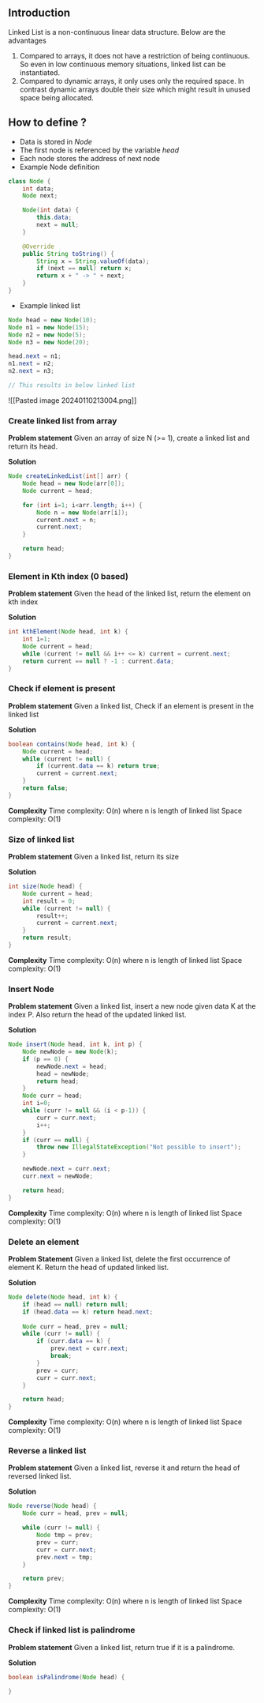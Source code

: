## Introduction

Linked List is a non-continuous linear data structure. Below are the advantages

1. Compared to arrays, it does not have a restriction of being continuous. So even in low continuous memory situations, linked list can be instantiated.
2. Compared to dynamic arrays, it only uses only the required space. In contrast dynamic arrays double their size which might result in unused space being allocated.

## How to define ?

- Data is stored in *Node*
- The first node is referenced by the variable *head*
- Each node stores the address of next node
- Example Node definition

```java
class Node {
	int data;
	Node next;

	Node(int data) {
		this.data;
		next = null;
	}

	@Override  
	public String toString() {  
	    String x = String.valueOf(data);  
	    if (next == null) return x;  
	    return x + " -> " + next;  
	}
}
```

- Example linked list
```java
Node head = new Node(10);
Node n1 = new Node(15);
Node n2 = new Node(5);
Node n3 = new Node(20);

head.next = n1;
n1.next = n2;
n2.next = n3;

// This results in below linked list
```

![[Pasted image 20240110213004.png]]

### Create linked list from array

**Problem statement**
Given an array of size N (>= 1), create a linked list and return its head.

**Solution**
```java
Node createLinkedList(int[] arr) {
	Node head = new Node(arr[0]);
	Node current = head;

	for (int i=1; i<arr.length; i++) {
		Node n = new Node(arr[i]);
		current.next = n;
		current.next;
	}

	return head;
}
```

### Element in Kth index (0 based)

**Problem statement** 
Given the head of the linked list, return the element on kth index

**Solution**
```java
int kthElement(Node head, int k) {
	int i=1;
	Node current = head;
	while (current != null && i++ <= k) current = current.next;
	return current == null ? -1 : current.data;
}
```

### Check if element is present

**Problem statement**
Given a linked list, Check if an element is present in the linked list

**Solution**
```java
boolean contains(Node head, int k) {
	Node current = head;
	while (current != null) {
		if (current.data == k) return true;
		current = current.next;
	}
	return false;
}
```

**Complexity**
Time complexity: O(n) where n is length of linked list
Space complexity: O(1)

### Size of linked list

**Problem statement**
Given a linked list, return its size

**Solution**
```java
int size(Node head) {
	Node current = head;
	int result = 0;
	while (current != null) {
		result++;
		current = current.next;
	}
	return result;
}
```

**Complexity**
Time complexity: O(n) where n is length of linked list
Space complexity: O(1)

### Insert Node

**Problem statement**
Given a linked list, insert a new node given data K at the index P. Also return the head of the updated linked list.

**Solution**
```java
Node insert(Node head, int k, int p) {
	Node newNode = new Node(k);
	if (p == 0) {
		newNode.next = head;
		head = newNode;
		return head;
	}
	Node curr = head;
	int i=0;
	while (curr != null && (i < p-1)) {
		curr = curr.next;
		i++;
	}
	if (curr == null) {
		throw new IllegalStateException("Not possible to insert");
	}

	newNode.next = curr.next;
	curr.next = newNode;

	return head;
}
```

**Complexity**
Time complexity: O(n) where n is length of linked list
Space complexity: O(1)

### Delete an element

**Problem Statement**
Given a linked list, delete the first occurrence of element K. Return the head of updated linked list.

**Solution**
```java
Node delete(Node head, int k) {
	if (head == null) return null;
	if (head.data == k) return head.next;
	
	Node curr = head, prev = null;
	while (curr != null) {
		if (curr.data == k) {
			prev.next = curr.next;
			break;
		}
		prev = curr;
		curr = curr.next;
	}

	return head;
}
```

**Complexity**
Time complexity: O(n) where n is length of linked list
Space complexity: O(1)

### Reverse a linked list

**Problem statement**
Given a linked list, reverse it and return the head of reversed linked list.

**Solution**
```java
Node reverse(Node head) {
	Node curr = head, prev = null;

	while (curr != null) {
		Node tmp = prev;
		prev = curr;
		curr = curr.next;
		prev.next = tmp;
	}

	return prev;
}
```

**Complexity**
Time complexity: O(n) where n is length of linked list
Space complexity: O(1)

### Check if linked list is palindrome

**Problem statement**
Given a linked list, return true if it is a palindrome.

**Solution**
```java
boolean isPalindrome(Node head) {
	
}
```